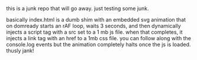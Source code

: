 this is a junk repo that will go away. just testing some junk.

basically index.html is a dumb shim with an embedded svg animation that on domready starts an rAF loop, waits 3 seconds, and then dynamically injects a script tag with a src set to a 1 mb js file. when that completes, it injects a link tag with an href to a 1mb css file. you can follow along with the console.log events but the animation completely halts once the js is loaded. thusly jank!
